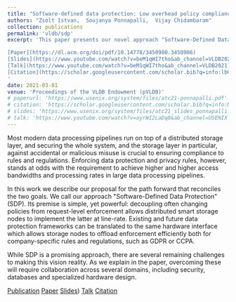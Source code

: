 ```yaml
---
title: "Software-defined data protection: Low overhead policy compliance is within reach!"
authors: "Zsolt Istvan,  Soujanya Ponnapalli,  Vijay Chidambaram"
collection: publications
permalink: 'vldb/sdp'
excerpt: 'This paper presents our novel approach "Software-Defined Data Protection" (SDP). Its simple, yet powerful premise is to decouple often changing policies from request-level enforcement to allow distributed smart storage nodes to implement the latter at line-rate. Existing and future data protection frameworks can be translated to the same hardware interface which allows storage nodes to offload enforcement efficiently both for company-specific rules and regulations, such as GDPR or CCPA.\\

[Paper](https://dl.acm.org/doi/pdf/10.14778/3450980.3450986)
[Slides](https://www.youtube.com/watch?v=beM1qWI7tho&ab_channel=VLDB2021))
[Talk](https://www.youtube.com/watch?v=beM1qWI7tho&ab_channel=VLDB2021)
[Citation](https://scholar.googleusercontent.com/scholar.bib?q=info:lbGn4Hm5ml4J:scholar.google.com/&output=citation&scisdr=ClE48TFbEPS13UQVdM0:AFWwaeYAAAAAZekTbM27vjR36aCY7495-eseBnM&scisig=AFWwaeYAAAAAZekTbM6Bbho1Vqw_ns0yEUMuCUE&scisf=4&ct=citation&cd=-1&hl=en)
'
date: 2021-03-01
venue: 'Proceedings of the VLDB Endowment (pVLDB)'
# paperurl: 'https://www.usenix.org/system/files/atc21-ponnapalli.pdf'
# citation: 'https://scholar.googleusercontent.com/scholar.bib?q=info:NIvCRZAdxToJ:scholar.google.com/&output=citation&scisdr=ClE48TFbEPS13UX2tRg:AFWwaeYAAAAAZejwrRjGIK6bzK9zu2owfCzohDg&scisig=AFWwaeYAAAAAZejwrSlgAQcwDgpjj6iKBXWs82U&scisf=4&ct=citation&cd=-1&hl=en'
# slides: 'https://www.usenix.org/system/files/atc21_slides_ponnapalli.pdf'
# talk: 'https://www.youtube.com/watch?v=oyrWI2LaDq8&ab_channel=USENIX'
---
```


Most modern data processing pipelines run on top of a distributed storage layer, and securing the whole system, and the storage layer in particular, against accidental or malicious misuse is crucial to ensuring compliance to rules and regulations. Enforcing data protection and privacy rules, however, stands at odds with the requirement to achieve higher and higher access bandwidths and processing rates in large data processing pipelines.

In this work we describe our proposal for the path forward that reconciles the two goals. We call our approach "Software-Defined Data Protection" (SDP). Its premise is simple, yet powerful: decoupling often changing policies from request-level enforcement allows distributed smart storage nodes to implement the latter at line-rate. Existing and future data protection frameworks can be translated to the same hardware interface which allows storage nodes to offload enforcement efficiently both for company-specific rules and regulations, such as GDPR or CCPA.

While SDP is a promising approach, there are several remaining challenges to making this vision reality. As we explain in the paper, overcoming these will require collaboration across several domains, including security, databases and specialized hardware design.


[Publication](https://dl.acm.org/doi/10.14778/3450980.3450986)
[Paper](https://dl.acm.org/doi/pdf/10.14778/3450980.3450986)
[Slides](https://www.youtube.com/watch?v=beM1qWI7tho&ab_channel=VLDB2021))
[Talk](https://www.youtube.com/watch?v=beM1qWI7tho&ab_channel=VLDB2021)
[Citation](https://scholar.googleusercontent.com/scholar.bib?q=info:lbGn4Hm5ml4J:scholar.google.com/&output=citation&scisdr=ClE48TFbEPS13UQVdM0:AFWwaeYAAAAAZekTbM27vjR36aCY7495-eseBnM&scisig=AFWwaeYAAAAAZekTbM6Bbho1Vqw_ns0yEUMuCUE&scisf=4&ct=citation&cd=-1&hl=en)
